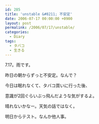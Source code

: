```yaml
---
id: 285
title: 'unstable &#8211; 不安定'
date: 2006-07-17 00:00:00 +0900
layout: post
permalink: /2006/07/17/unstable/
categories:
  - Diary
tags:
  - タバコ
  - 生きる
---
```

7.17。雨です。
  
昨日の朝からずっと不安定。なんで？

今日は眠れなくて、タバコ買いに行った後、
  
意識が2回ぐらいぶっ飛んだような気がするよ。

晴れないかなー。天気の話ではなく。
  
明日からテスト。なんか他人事。
